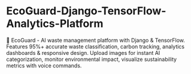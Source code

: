 # EcoGuard-Django-TensorFlow-Analytics-Platform
🌱 EcoGuard - AI waste management platform with Django &amp; TensorFlow. Features 95%+ accurate waste classification, carbon tracking, analytics dashboards &amp; responsive design. Upload images for instant AI categorization, monitor environmental impact, visualize sustainability metrics with voice commands.

